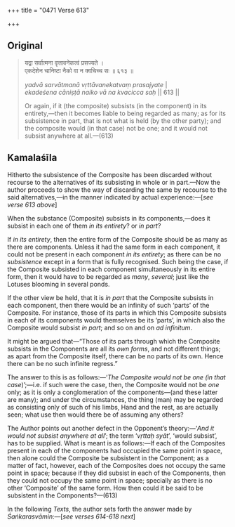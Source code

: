 +++
title = "0471 Verse 613"

+++
## Original 
>
> यद्वा सर्वात्मना वृत्तावनेकत्वं प्रसज्यते ।  
> एकदेशेन चानिष्टा नैको वा न क्वचिच्च सः ॥ ६१३ ॥ 
>
> *yadvā sarvātmanā vṛttāvanekatvaṃ prasajyate* \|  
> *ekadeśena cāniṣṭā naiko vā na kvacicca saḥ* \|\| 613 \|\| 
>
> Or again, if it (the composite) subsists (in the component) in its entirety,—then it becomes liable to being regarded as many; as for its subsistence in part, that is not what is held (by the other party); and the composite would (in that case) not be one; and it would not subsist anywhere at all.—(613)



## Kamalaśīla

Hitherto the subsistence of the Composite has been discarded without recourse to the alternatives of its subsisting in whole or in part.—Now the author proceeds to show the way of discarding the same by recourse to the said alternatives,—in the manner indicated by actual experience:—[*see verse 613 above*]

When the substance (Composite) subsists in its components,—does it subsist in each one of them *in its entirety*? or *in part*?

If *in its entirety*, then the entire form of the Composite should be as many as there are components. Unless it had the same form in each component, it could not be present in each component *in its entirety*; as there can be no *subsistence* except in a form that is fully recognised. Such being the case, if the Composite subsisted in each component simultaneously in its entire form, then it would have to be regarded as *many*, *several*; just like the Lotuses blooming in several ponds.

If the other view be held, that it is *in part* that the Composite subsists in each component, then there would be an infinity of such ‘parts’ of the Composite. For instance, those of its parts in which this Composite subsists in each of its components would themselves be its ‘parts’, in which also the Composite would subsist *in part*; and so on and on *ad infinitum*.

It might be argued that—“Those of its parts through which the Composite subsists in the Components are all its *own forms*, and not different things; as apart from the Composite itself, there can be no parts of its own. Hence there can be no such infinite regress.”

The answer to this is as follows:—‘*The Composite would not be one (in that case*)’;—i.e. if such were the case, then, the Composite would not be *one* only; as it is only a conglomeration of the components—(and these latter are many); and under the circumstances, the thing (man) may be regarded as consisting only of such of his limbs, Hand and the rest, as are actually seen; what use then would there be of assuming any others?

The Author points out another defect in the Opponent’s theory:—‘*And it would not subsist anywhere at all*’; the term ‘*vṛttaḥ syāt*’, ‘would subsist’, has to be supplied. What is meant is as follows:—If each of the Composites present in each of the components had occupied the same point in space, then alone could the Composite be subsistent in the Component; as a matter of fact, however, each of the Composites does not occupy the same point in space; because if they did subsist in each of the Components, then they could not occupy the same point in space; specially as there is no other ‘Composite’ of the same form. How then could it be said to be subsistent in the Components?—(613)

In the following *Texts*, the author sets forth the answer made by *Śaṅkarasvāmin*:—[*see verses 614-618 next*]


